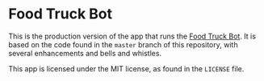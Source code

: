 # Food Truck Bot

This is the production version of the app that runs the [Food Truck Bot](twitter.com/Food_Truck_Bot). It is based on the code found in the `master` branch of this repository, with several enhancements and bells and whistles.

This app is licensed under the MIT license, as found in the `LICENSE` file.
